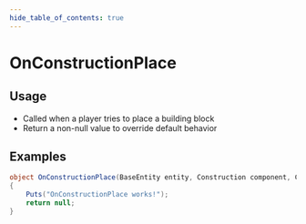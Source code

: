 ```yaml
---
hide_table_of_contents: true
---
```


# OnConstructionPlace

## Usage

* Called when a player tries to place a building block
* Return a non-null value to override default behavior

## Examples

```csharp title=""
object OnConstructionPlace(BaseEntity entity, Construction component, Construction.Target constructionTarget, BasePlayer player)
{
    Puts("OnConstructionPlace works!");
    return null;
}
```
